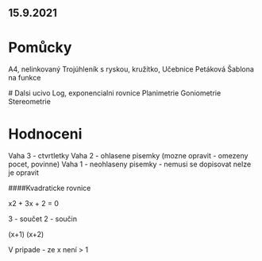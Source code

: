 ## 15.9.2021

# Pomůcky
A4, nelinkovaný
Trojúhleník s ryskou, kružítko, 
Učebnice Petáková
Šablona na funkce

# Dalsi ucivo
Log, exponencialni rovnice
Planimetrie
Goniometrie
Stereometrie

# Hodnoceni
Vaha 3 - ctvrtletky
Vaha 2 - ohlasene pisemky (mozne opravit - omezeny pocet, povinne)
Vaha 1 - neohlaseny pisemky - nemusi se dopisovat nelze je opravit

####Kvadraticke rovnice

x2 + 3x + 2 = 0

3 - součet
2 - součin

(x+1) (x+2)

V pripade - ze x není > 1
